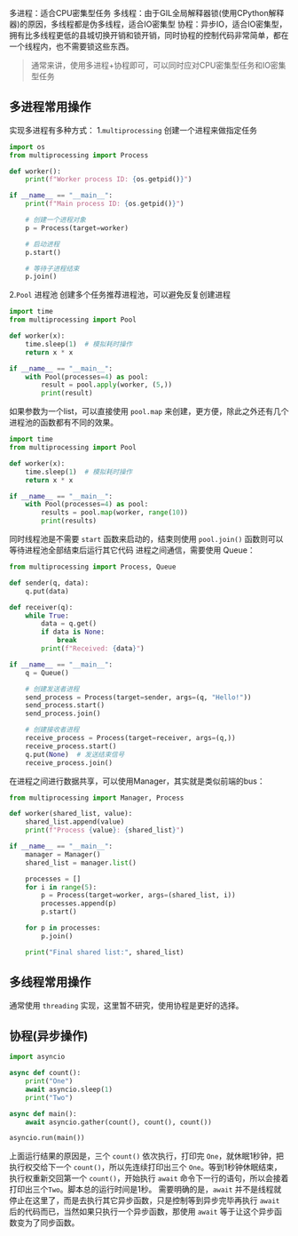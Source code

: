 多进程：适合CPU密集型任务
多线程：由于GIL全局解释器锁(使用CPython解释器)的原因，多线程都是伪多线程，适合IO密集型
协程：异步IO，适合IO密集型，拥有比多线程更低的县城切换开销和锁开销，同时协程的控制代码非常简单，都在一个线程内，也不需要锁这些东西。
> 通常来讲，使用多进程+协程即可，可以同时应对CPU密集型任务和IO密集型任务

## 多进程常用操作
实现多进程有多种方式：
1.`multiprocessing`
创建一个进程来做指定任务
```python 
import os
from multiprocessing import Process

def worker():
    print(f"Worker process ID: {os.getpid()}")

if __name__ == "__main__":
    print(f"Main process ID: {os.getpid()}")

    # 创建一个进程对象
    p = Process(target=worker)

    # 启动进程
    p.start()

    # 等待子进程结束
    p.join()

```
2.`Pool` 进程池
创建多个任务推荐进程池，可以避免反复创建进程
```python
import time
from multiprocessing import Pool

def worker(x):
    time.sleep(1)  # 模拟耗时操作
    return x * x

if __name__ == "__main__":
    with Pool(processes=4) as pool:
        result = pool.apply(worker, (5,))
        print(result)

```
如果参数为一个list，可以直接使用 `pool.map` 来创建，更方便，除此之外还有几个进程池的函数都有不同的效果。
```python
import time
from multiprocessing import Pool

def worker(x):
    time.sleep(1)  # 模拟耗时操作
    return x * x

if __name__ == "__main__":
    with Pool(processes=4) as pool:
        results = pool.map(worker, range(10))
        print(results)

```
同时线程池是不需要 `start` 函数来启动的，结束则使用 `pool.join()` 函数则可以等待进程池全部结束后运行其它代码
进程之间通信，需要使用 Queue：
```python
from multiprocessing import Process, Queue

def sender(q, data):
    q.put(data)

def receiver(q):
    while True:
        data = q.get()
        if data is None:
            break
        print(f"Received: {data}")

if __name__ == "__main__":
    q = Queue()

    # 创建发送者进程
    send_process = Process(target=sender, args=(q, "Hello!"))
    send_process.start()
    send_process.join()

    # 创建接收者进程
    receive_process = Process(target=receiver, args=(q,))
    receive_process.start()
    q.put(None)  # 发送结束信号
    receive_process.join()

```
在进程之间进行数据共享，可以使用Manager，其实就是类似前端的bus：
```python
from multiprocessing import Manager, Process

def worker(shared_list, value):
    shared_list.append(value)
    print(f"Process {value}: {shared_list}")

if __name__ == "__main__":
    manager = Manager()
    shared_list = manager.list()

    processes = []
    for i in range(5):
        p = Process(target=worker, args=(shared_list, i))
        processes.append(p)
        p.start()

    for p in processes:
        p.join()

    print("Final shared list:", shared_list)

```
## 多线程常用操作
通常使用 `threading` 实现，这里暂不研究，使用协程是更好的选择。
## 协程(异步操作)
```python
import asyncio

async def count():
    print("One")
    await asyncio.sleep(1)
    print("Two")

async def main():
    await asyncio.gather(count(), count(), count())

asyncio.run(main())
```
上面运行结果的原因是，三个 `count()` 依次执行，打印完 `One`，就休眠1秒钟，把执行权交给下一个 `count()`，所以先连续打印出三个 `One`。等到1秒钟休眠结束，执行权重新交回第一个 `count()`，开始执行 `await` 命令下一行的语句，所以会接着打印出三个`Two`。脚本总的运行时间是1秒。
需要明确的是，`await` 并不是线程就停止在这里了，而是去执行其它异步函数，只是控制等到异步完毕再执行 `await` 后的代码而已，当然如果只执行一个异步函数，那使用 `await` 等于让这个异步函数变为了同步函数。

